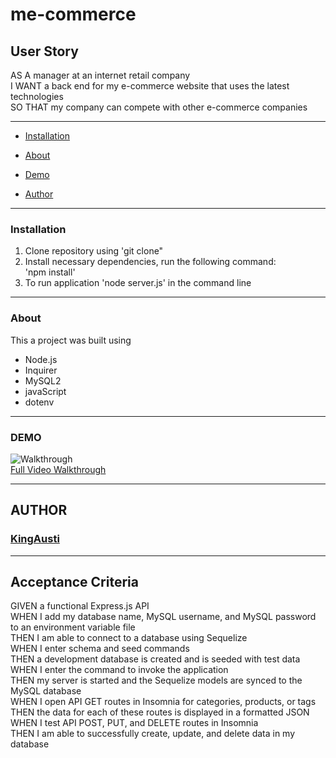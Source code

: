 # me-commerce

## User Story

AS A manager at an internet retail company<br>
I WANT a back end for my e-commerce website that uses the latest technologies<br>
SO THAT my company can compete with other e-commerce companies<br>

---
* [Installation](#installation)

* [About](#about)

* [Demo](#demo)

* [Author](#author)
---
### Installation
1. Clone repository using 'git clone"
2. Install necessary dependencies, run the following command: <br> 'npm install'
3. To run application 'node server.js' in the command line


---
### About
This a project was built using <br>
* Node.js
* Inquirer
* MySQL2
* javaScript
* dotenv

---

### DEMO 
![Walkthrough](./public/ecomm_walkthrough_1.gif)<br>
[Full Video Walkthrough](https://drive.google.com/file/d/11guT-MjUUE8StT3hyvzolyTFL6MRNicT/view?usp=sharing)

---

## AUTHOR

### [KingAusti](https://github.com/KingAusti)
---
## Acceptance Criteria

GIVEN a functional Express.js API<br>
WHEN I add my database name, MySQL username, and MySQL password to an environment variable file<br>
THEN I am able to connect to a database using Sequelize<br>
WHEN I enter schema and seed commands<br>
THEN a development database is created and is seeded with test data<br>
WHEN I enter the command to invoke the application<br>
THEN my server is started and the Sequelize models are synced to the MySQL database<br>
WHEN I open API GET routes in Insomnia for categories, products, or tags<br>
THEN the data for each of these routes is displayed in a formatted JSON<br>
WHEN I test API POST, PUT, and DELETE routes in Insomnia<br>
THEN I am able to successfully create, update, and delete data in my database<br>